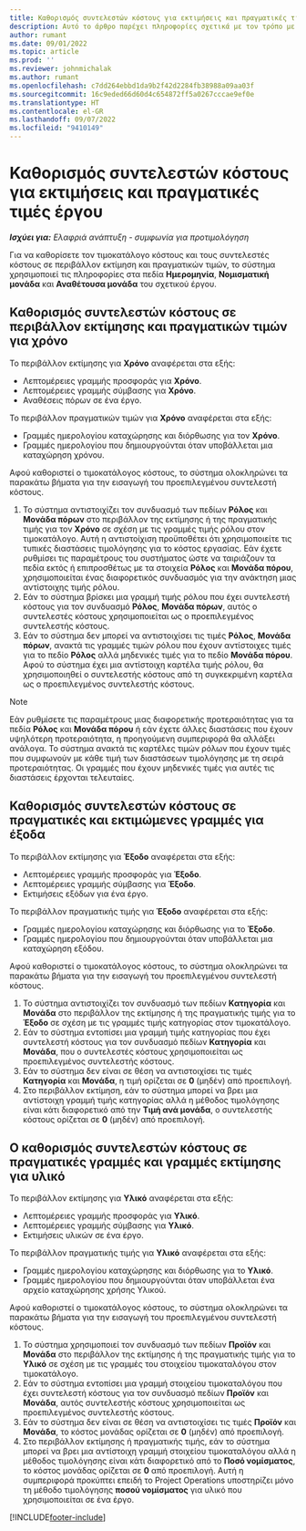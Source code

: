 ```yaml
---
title: Καθορισμός συντελεστών κόστους για εκτιμήσεις και πραγματικές τιμές έργου
description: Αυτό το άρθρο παρέχει πληροφορίες σχετικά με τον τρόπο με τον οποίο καθορίζονται οι συντελεστές κόστους σε εκτιμήσεις έργου και οι πραγματικές τιμές.
author: rumant
ms.date: 09/01/2022
ms.topic: article
ms.prod: ''
ms.reviewer: johnmichalak
ms.author: rumant
ms.openlocfilehash: c7dd264ebbd1da9b2f42d2284fb38988a09aa03f
ms.sourcegitcommit: 16c9eded66d60d4c654872ff5a0267cccae9ef0e
ms.translationtype: HT
ms.contentlocale: el-GR
ms.lasthandoff: 09/07/2022
ms.locfileid: "9410149"
---
```

# <a name="determine-cost-rates-for-project-estimates-and-actuals"></a>Καθορισμός συντελεστών κόστους για εκτιμήσεις και πραγματικές τιμές έργου

_**Ισχύει για:** Ελαφριά ανάπτυξη - συμφωνία για προτιμολόγηση_

Για να καθορίσετε τον τιμοκατάλογο κόστους και τους συντελεστές κόστους σε περιβάλλον εκτίμηση και πραγματικών τιμών, το σύστημα χρησιμοποιεί τις πληροφορίες στα πεδία **Ημερομηνία**, **Νομισματική μονάδα** και **Αναθέτουσα μονάδα** του σχετικού έργου.

## <a name="determining-cost-rates-in-estimate-and-actual-contexts-for-time"></a>Καθορισμός συντελεστών κόστους σε περιβάλλον εκτίμησης και πραγματικών τιμών για χρόνο

Το περιβάλλον εκτίμησης για **Χρόνο** αναφέρεται στα εξής:

- Λεπτομέρειες γραμμής προσφοράς για **Χρόνο**.
- Λεπτομέρειες γραμμής σύμβασης για **Χρόνο**.
- Αναθέσεις πόρων σε ένα έργο.

Το περιβάλλον πραγματικών τιμών για **Χρόνο** αναφέρεται στα εξής:

- Γραμμές ημερολογίου καταχώρησης και διόρθωσης για τον **Χρόνο**.
- Γραμμές ημερολογίου που δημιουργούνται όταν υποβάλλεται μια καταχώρηση χρόνου.

Αφού καθοριστεί ο τιμοκατάλογος κόστους, το σύστημα ολοκληρώνει τα παρακάτω βήματα για την εισαγωγή του προεπιλεγμένου συντελεστή κόστους.

1. Το σύστημα αντιστοιχίζει τον συνδυασμό των πεδίων **Ρόλος** και **Μονάδα πόρων** στο περιβάλλον της εκτίμησης ή της πραγματικής τιμής για τον **Χρόνο** σε σχέση με τις γραμμές τιμής ρόλου στον τιμοκατάλογο. Αυτή η αντιστοίχιση προϋποθέτει ότι χρησιμοποιείτε τις τυπικές διαστάσεις τιμολόγησης για το κόστος εργασίας. Εάν έχετε ρυθμίσει τις παραμέτρους του συστήματος ώστε να ταιριάζουν τα πεδία εκτός ή επιπροσθέτως με τα στοιχεία **Ρόλος** και **Μονάδα πόρου**, χρησιμοποιείται ένας διαφορετικός συνδυασμός για την ανάκτηση μιας αντίστοιχης τιμής ρόλου.
1. Εάν το σύστημα βρίσκει μια γραμμή τιμής ρόλου που έχει συντελεστή κόστους για τον συνδυασμό **Ρόλος**, **Μονάδα πόρων**, αυτός ο συντελεστές κόστους χρησιμοποιείται ως ο προεπιλεγμένος συντελεστής κόστους.
1. Εάν το σύστημα δεν μπορεί να αντιστοιχίσει τις τιμές **Ρόλος**, **Μονάδα πόρων**, ανακτά τις γραμμές τιμών ρόλου που έχουν αντίστοιχες τιμές για το πεδίο **Ρόλος** αλλά μηδενικές τιμές για το πεδίο **Μονάδα πόρου**. Αφού το σύστημα έχει μια αντίστοιχη καρτέλα τιμής ρόλου, θα χρησιμοποιηθεί ο συντελεστής κόστους από τη συγκεκριμένη καρτέλα ως ο προεπιλεγμένος συντελεστής κόστους.

> [!NOTE]
> Εάν ρυθμίσετε τις παραμέτρους μιας διαφορετικής προτεραιότητας για τα πεδία **Ρόλος** και **Μονάδα πόρου** ή εάν έχετε άλλες διαστάσεις που έχουν υψηλότερη προτεραιότητα, η προηγούμενη συμπεριφορά θα αλλάξει ανάλογα. Το σύστημα ανακτά τις καρτέλες τιμών ρόλων που έχουν τιμές που συμφωνούν με κάθε τιμή των διαστάσεων τιμολόγησης με τη σειρά προτεραιότητας. Οι γραμμές που έχουν μηδενικές τιμές για αυτές τις διαστάσεις έρχονται τελευταίες.

## <a name="determining-cost-rates-on-actual-and-estimate-lines-for-expense"></a>Καθορισμός συντελεστών κόστους σε πραγματικές και εκτιμώμενες γραμμές για έξοδα

Το περιβάλλον εκτίμησης για **Έξοδο** αναφέρεται στα εξής:

- Λεπτομέρειες γραμμής προσφοράς για **Έξοδο**.
- Λεπτομέρειες γραμμής σύμβασης για **Έξοδο**.
- Εκτιμήσεις εξόδων για ένα έργο.

Το περιβάλλον πραγματικής τιμής για **Έξοδο** αναφέρεται στα εξής:

- Γραμμές ημερολογίου καταχώρησης και διόρθωσης για το **Έξοδο**.
- Γραμμές ημερολογίου που δημιουργούνται όταν υποβάλλεται μια καταχώρηση εξόδου.

Αφού καθοριστεί ο τιμοκατάλογος κόστους, το σύστημα ολοκληρώνει τα παρακάτω βήματα για την εισαγωγή του προεπιλεγμένου συντελεστή κόστους.

1. Το σύστημα αντιστοιχίζει τον συνδυασμό των πεδίων **Κατηγορία** και **Μονάδα** στο περιβάλλον της εκτίμησης ή της πραγματικής τιμής για το **Έξοδο** σε σχέση με τις γραμμές τιμής κατηγορίας στον τιμοκατάλογο.
1. Εάν το σύστημα εντοπίσει μια γραμμή τιμής κατηγορίας που έχει συντελεστή κόστους για τον συνδυασμό πεδίων **Κατηγορία** και **Μονάδα**, που ο συντελεστές κόστους χρησιμοποιείται ως προεπιλεγμένος συντελεστής κόστους.
1. Εάν το σύστημα δεν είναι σε θέση να αντιστοιχίσει τις τιμές **Κατηγορία** και **Μονάδα**, η τιμή ορίζεται σε **0** (μηδέν) από προεπιλογή.
1. Στο περιβάλλον εκτίμηση, εάν το σύστημα μπορεί να βρει μια αντίστοιχη γραμμή τιμής κατηγορίας αλλά η μέθοδος τιμολόγησης είναι κάτι διαφορετικό από την **Τιμή ανά μονάδα**, ο συντελεστής κόστους ορίζεται σε **0** (μηδέν) από προεπιλογή.

## <a name="determining-cost-rates-on-actual-and-estimate-lines-for-material"></a>Ο καθορισμός συντελεστών κόστους σε πραγματικές γραμμές και γραμμές εκτίμησης για υλικό

Το περιβάλλον εκτίμησης για **Υλικό** αναφέρεται στα εξής:

- Λεπτομέρειες γραμμής προσφοράς για **Υλικό**.
- Λεπτομέρειες γραμμής σύμβασης για **Υλικό**.
- Εκτιμήσεις υλικών σε ένα έργο.

Το περιβάλλον πραγματικής τιμής για **Υλικό** αναφέρεται στα εξής:

- Γραμμές ημερολογίου καταχώρησης και διόρθωσης για το **Υλικό**.
- Γραμμές ημερολογίου που δημιουργούνται όταν υποβάλλεται ένα αρχείο καταχώρησης χρήσης Υλικού.

Αφού καθοριστεί ο τιμοκατάλογος κόστους, το σύστημα ολοκληρώνει τα παρακάτω βήματα για την εισαγωγή του προεπιλεγμένου συντελεστή κόστους.

1. Το σύστημα χρησιμοποιεί τον συνδυασμό των πεδίων **Προϊόν** και **Μονάδα** στο περιβάλλον της εκτίμησης ή της πραγματικής τιμής για το **Υλικό** σε σχέση με τις γραμμές του στοιχείου τιμοκαταλόγου στον τιμοκατάλογο.
1. Εάν το σύστημα εντοπίσει μια γραμμή στοιχείου τιμοκαταλόγου που έχει συντελεστή κόστους για τον συνδυασμό πεδίων **Προϊόν** και **Μονάδα**, αυτός συντελεστής κόστους χρησιμοποιείται ως προεπιλεγμένος συντελεστής κόστους.
1. Εάν το σύστημα δεν είναι σε θέση να αντιστοιχίσει τις τιμές **Προϊόν** και **Μονάδα**, το κόστος μονάδας ορίζεται σε **0** (μηδέν) από προεπιλογή.
1. Στο περιβάλλον εκτίμησης ή πραγματικής τιμής, εάν το σύστημα μπορεί να βρει μια αντίστοιχη γραμμή στοιχείου τιμοκαταλόγου αλλά η μέθοδος τιμολόγησης είναι κάτι διαφορετικό από το **Ποσό νομίσματος**, το κόστος μονάδας ορίζεται σε **0** από προεπιλογή. Αυτή η συμπεριφορά προκύπτει επειδή το Project Operations υποστηρίζει μόνο τη μέθοδο τιμολόγησης **ποσού νομίσματος** για υλικό που χρησιμοποιείται σε ένα έργο.

[!INCLUDE[footer-include](../../includes/footer-banner.md)]
